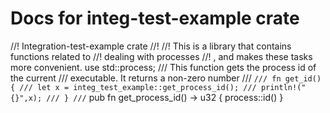 # Docs for integ-test-example crate

//! Integration-test-example crate
//!
//! This is a library that contains functions related to
//! dealing with processes
//! , and makes these tasks more convenient.
use std::process;
/// This function gets the process id of the current
/// executable. It returns a non-zero number
/// `/// fn get_id() { /// let x = integ_test_example::get_process_id(); /// println!("{}",x); /// } ///`
pub fn get_process_id() -> u32 {
process::id()
}
